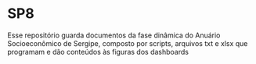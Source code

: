 # SP8
Esse repositório guarda documentos da fase dinâmica do Anuário Socioeconômico de Sergipe, composto por scripts, arquivos txt e xlsx que programam e dão conteúdos às figuras dos dashboards
